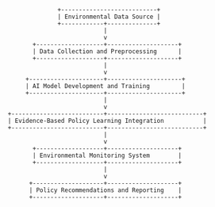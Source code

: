                            +---------------------------+
                           | Environmental Data Source |
                           +------------+--------------+
                                        |
                                        v
                    +-------------------+--------------------+
                    | Data Collection and Preprocessing      |
                    +-------------------+--------------------+
                                        |
                                        v
                  +---------------------+---------------------+
                  | AI Model Development and Training         |
                  +---------------------+---------------------+
                                        |
                                        v
             +--------------------------+---------------------------+
             | Evidence-Based Policy Learning Integration           |
             +--------------------------+---------------------------+
                                        |
                                        v
                    +-------------------+--------------------+
                    | Environmental Monitoring System        |
                    +-------------------+--------------------+
                                        |
                                        v
                   +--------------------+--------------------+
                   | Policy Recommendations and Reporting    |
                   +--------------------+--------------------+
